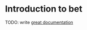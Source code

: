 # Introduction to bet

TODO: write [great documentation](http://jacobian.org/writing/what-to-write/)
